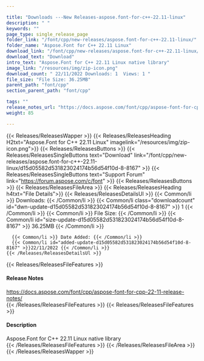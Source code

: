 ```yaml
---

title: "Downloads ---New Releases-aspose.font-for-c++-22.11-linux"
description: " "
keywords: ""
page_type: single_release_page
folder_link: "/font/cpp/new-releases/aspose.font-for-c++-22.11-linux/"
folder_name: "Aspose.Font for C++ 22.11 Linux"
download_link: "/font/cpp/new-releases/aspose.font-for-c++-22.11-linux/d15d05582d531823024174b56d54f10d-8-8167"
download_text: "Download"
intro_text: "Aspose.Font for C++ 22.11 Linux native library"
image_link: "/resources/img/zip-icon.png"
download_count: " 22/11/2022 Downloads: 1  Views: 1 "
file_size: "File Size: 36.25MB"
parent_path: "font/cpp"
section_parent_path: "font/cpp"

tags: ""
release_notes_url: "https://docs.aspose.com/font/cpp/aspose-font-for-cpp-22-11-release-notes/"
weight: 85

---
```


{{< Releases/ReleasesWapper >}}
  {{< Releases/ReleasesHeading H2txt="Aspose.Font for C++ 22.11 Linux" imagelink="/resources/img/zip-icon.png">}}
  {{< Releases/ReleasesButtons >}}
    {{< Releases/ReleasesSingleButtons text="Download" link="/font/cpp/new-releases/aspose.font-for-c++-22.11-linux/d15d05582d531823024174b56d54f10d-8-8167" >}}
    {{< Releases/ReleasesSingleButtons text="Support Forum" link="https://forum.aspose.com/c/font" >}}
  {{< Releases/ReleasesButtons >}}
  {{< Releases/ReleasesFileArea >}}
    {{< Releases/ReleasesHeading h4txt="File Details">}}
    {{< Releases/ReleasesDetailsUl >}}
      {{< Common/li >}} Downloads: {{< /Common/li >}}
      {{< Common/li class="downloadcount" id="dwn-update-d15d05582d531823024174b56d54f10d-8-8167" >}} 1 {{< /Common/li >}}
      {{< Common/li >}} File Size: {{< /Common/li >}}
      {{< Common/li id="size-update-d15d05582d531823024174b56d54f10d-8-8167" >}} 36.25MB {{< /Common/li >}}

      {{< Common/li >}} Date Added: {{< /Common/li >}}
      {{< Common/li id="added-update-d15d05582d531823024174b56d54f10d-8-8167" >}}22/11/2022 {{< /Common/li >}}
    {{< /Releases/ReleasesDetailsUl >}}

  {{< Releases/ReleasesFileFeatures >}}
      <h4>Release Notes</h4><div><a href='https://docs.aspose.com/font/cpp/aspose-font-for-cpp-22-11-release-notes/'>https://docs.aspose.com/font/cpp/aspose-font-for-cpp-22-11-release-notes/</a></div>
  {{< /Releases/ReleasesFileFeatures >}}
  {{< Releases/ReleasesFileFeatures >}}
      <h4>Description</h4><div class="HTMLDescription">Aspose.Font for C++ 22.11 Linux native library</div>
  {{< /Releases/ReleasesFileFeatures >}}
 {{< /Releases/ReleasesFileArea >}}
{{< /Releases/ReleasesWapper >}}


